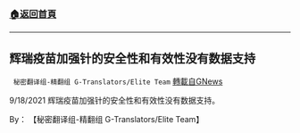 ###  [:house:返回首頁](https://github.com/ourhimalayas/txt)
---


## 辉瑞疫苗加强针的安全性和有效性没有数据支持
` 秘密翻译组-精翻组 G-Translators/Elite Team` [轉載自GNews](https://gnews.org/zh-hans/1566619/)

9/18/2021 辉瑞疫苗加强针的安全性和有效性没有数据支持。

By： 【秘密翻译组-精翻组 G-Translators/Elite Team】
